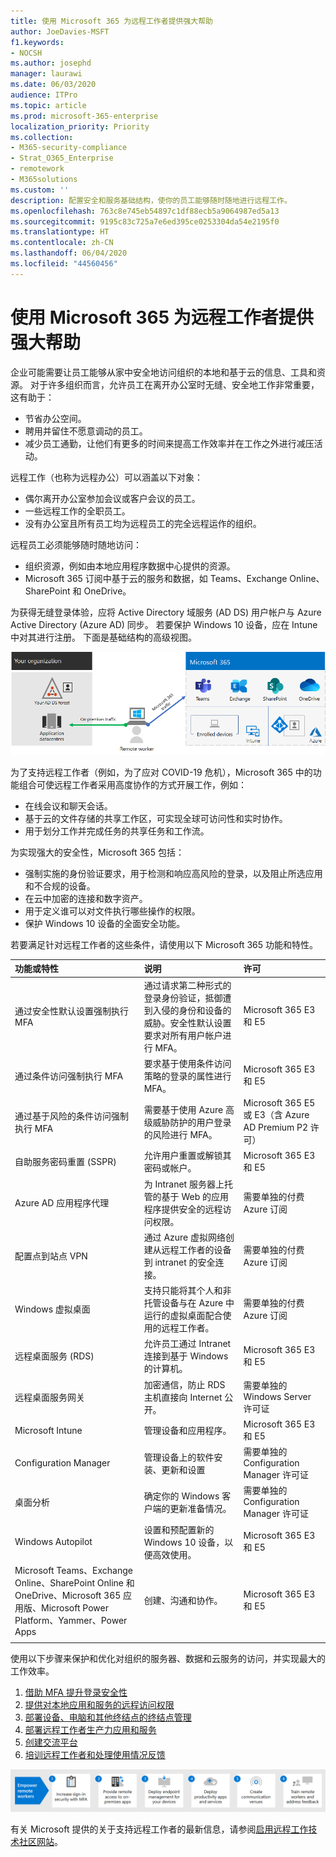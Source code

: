 ```yaml
---
title: 使用 Microsoft 365 为远程工作者提供强大帮助
author: JoeDavies-MSFT
f1.keywords:
- NOCSH
ms.author: josephd
manager: laurawi
ms.date: 06/03/2020
audience: ITPro
ms.topic: article
ms.prod: microsoft-365-enterprise
localization_priority: Priority
ms.collection:
- M365-security-compliance
- Strat_O365_Enterprise
- remotework
- M365solutions
ms.custom: ''
description: 配置安全和服务基础结构，使你的员工能够随时随地进行远程工作。
ms.openlocfilehash: 763c8e745eb54897c1df88ecb5a9064987ed5a13
ms.sourcegitcommit: 9195c83c725a7e6ed395ce0253304da54e2195f0
ms.translationtype: HT
ms.contentlocale: zh-CN
ms.lasthandoff: 06/04/2020
ms.locfileid: "44560456"
---
```

# <a name="empower-remote-workers-with-microsoft-365"></a>使用 Microsoft 365 为远程工作者提供强大帮助

企业可能需要让员工能够从家中安全地访问组织的本地和基于云的信息、工具和资源。 对于许多组织而言，允许员工在离开办公室时无缝、安全地工作非常重要，这有助于：

- 节省办公空间。
- 聘用并留住不愿意调动的员工。
- 减少员工通勤，让他们有更多的时间来提高工作效率并在工作之外进行减压活动。

远程工作（也称为远程办公）可以涵盖以下对象：

- 偶尔离开办公室参加会议或客户会议的员工。
- 一些远程工作的全职员工。
- 没有办公室且所有员工均为远程员工的完全远程运作的组织。

远程员工必须能够随时随地访问：

- 组织资源，例如由本地应用程序数据中心提供的资源。
- Microsoft 365 订阅中基于云的服务和数据，如 Teams、Exchange Online、SharePoint 和 OneDrive。

为获得无缝登录体验，应将 Active Directory 域服务 (AD DS) 用户帐户与 Azure Active Directory (Azure AD) 同步。 若要保护 Windows 10 设备，应在 Intune 中对其进行注册。 下面是基础结构的高级视图。

![面向使用 Microsoft 365 的远程工作者的基本基础结构](../media/empower-people-to-work-remotely/remote-workers-basic-infrastructure.png)


为了支持远程工作者（例如，为了应对 COVID-19 危机），Microsoft 365 中的功能组合可使远程工作者采用高度协作的方式开展工作，例如：

- 在线会议和聊天会话。
- 基于云的文件存储的共享工作区，可实现全球可访问性和实时协作。
- 用于划分工作并完成任务的共享任务和工作流。

为实现强大的安全性，Microsoft 365 包括：

- 强制实施的身份验证要求，用于检测和响应高风险的登录，以及阻止所选应用和不合规的设备。
- 在云中加密的连接和数字资产。
- 用于定义谁可以对文件执行哪些操作的权限。
- 保护 Windows 10 设备的全面安全功能。

若要满足针对远程工作者的这些条件，请使用以下 Microsoft 365 功能和特性。

| 功能或特性 | 说明 | 许可 |
|:-------|:-----|:-------|
| 通过安全性默认设置强制执行 MFA   | 通过请求第二种形式的登录身份验证，抵御遭到入侵的身份和设备的威胁。安全性默认设置要求对所有用户帐户进行 MFA。   | Microsoft 365 E3 和 E5 |
| 通过条件访问强制执行 MFA| 要求基于使用条件访问策略的登录的属性进行 MFA。    | Microsoft 365 E3 和 E5 | 
| 通过基于风险的条件访问强制执行 MFA   | 需要基于使用 Azure 高级威胁防护的用户登录的风险进行 MFA。 | Microsoft 365 E5 或 E3（含 Azure AD Premium P2 许可） | 
| 自助服务密码重置 (SSPR)    | 允许用户重置或解锁其密码或帐户。  | Microsoft 365 E3 和 E5 |
| Azure AD 应用程序代理    | 为 Intranet 服务器上托管的基于 Web 的应用程序提供安全的远程访问权限。   | 需要单独的付费 Azure 订阅 |
| 配置点到站点 VPN   | 通过 Azure 虚拟网络创建从远程工作者的设备到 intranet 的安全连接。   | 需要单独的付费 Azure 订阅 |
| Windows 虚拟桌面   | 支持只能将其个人和非托管设备与在 Azure 中运行的虚拟桌面配合使用的远程工作者。 | 需要单独的付费 Azure 订阅 |
| 远程桌面服务 (RDS) | 允许员工通过 Intranet 连接到基于 Windows 的计算机。 | Microsoft 365 E3 和 E5 | 
| 远程桌面服务网关   | 加密通信，防止 RDS 主机直接向 Internet 公开。 | 需要单独的 Windows Server 许可证 |
| Microsoft Intune | 管理设备和应用程序。   | Microsoft 365 E3 和 E5 | 
| Configuration Manager | 管理设备上的软件安装、更新和设置 | 需要单独的 Configuration Manager 许可证 |
| 桌面分析 | 确定你的 Windows 客户端的更新准备情况。   | 需要单独的 Configuration Manager 许可证 |
| Windows Autopilot | 设置和预配置新的 Windows 10 设备，以便高效使用。   | Microsoft 365 E3 和 E5 |
| Microsoft Teams、Exchange Online、SharePoint Online 和 OneDrive、Microsoft 365 应用版、Microsoft Power Platform、Yammer、Power Apps | 创建、沟通和协作。 | Microsoft 365 E3 和 E5 |
||||

使用以下步骤来保护和优化对组织的服务器、数据和云服务的访问，并实现最大的工作效率。

1. [借助 MFA 提升登录安全性](empower-people-to-work-remotely-secure-sign-in.md)
2. [提供对本地应用和服务的远程访问权限](empower-people-to-work-remotely-remote-access.md)
3. [部署设备、电脑和其他终结点的终结点管理](empower-people-to-work-remotely-manage-endpoints.md)
4. [部署远程工作者生产力应用和服务](empower-people-to-work-remotely-teams-productivity-apps.md)
5. [创建交流平台](empower-people-to-work-remotely-communication-venues.md)
6. [培训远程工作者和处理使用情况反馈](empower-people-to-work-remotely-train-monitor-usage.md)

![使用 Microsoft 365 为远程工作者提供帮助的步骤](../media/empower-people-to-work-remotely/remote-workers-step-grid.png)

有关 Microsoft 提供的关于支持远程工作者的最新信息，请参阅[启用远程工作技术社区网站](https://resources.techcommunity.microsoft.com/enabling-remote-work/)。
